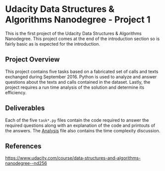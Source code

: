 # Udacity Data Structures & Algorithms Nanodegree - Project 1
This is the first project of the Udacity Data Structures & Algorithms Nanodegree. This project comes at the end of the 
introduction section so is fairly basic as is expected for the introduction.

## Project Overview
This project contains five tasks based on a fabricated set of calls and texts exchanged during September 2016. Python is
used to analyze and answer questions about the texts and calls contained in the dataset. Lastly, the project requires
a run time analysis of the solution and determine its efficiency.

## Deliverables
Each of the five `task*.py` files contain the code required to answer the required questions along with an explanation
of the code and printouts of the answers.
The [Analysis](Analysis.txt) file also contains the time complexity discussion.

## References
https://www.udacity.com/course/data-structures-and-algorithms-nanodegree--nd256
